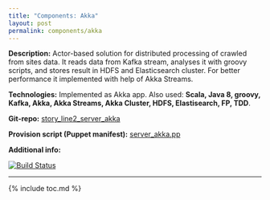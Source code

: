 ```yaml
---
title: "Components: Akka"
layout: post
permalink: components/akka
---
```

**Description:** Actor-based solution for distributed processing of crawled from sites data. It reads data from Kafka stream, analyses it with groovy scripts, and stores result in HDFS and Elasticsearch cluster. For better performance it implemented with help of Akka Streams.

**Technologies:**  Implemented as Akka app. Also used: **Scala, Java 8, groovy, Kafka, Akka, Akka Streams, Akka Cluster, HDFS, Elastisearch, FP, TDD**.

**Git-repo:** [story_line2_server_akka](https://github.com/fedor-malyshkin/story_line2_server_akka)

**Provision script (Puppet manifest):** [server_akka.pp](https://github.com/fedor-malyshkin/story_line2_deployment/blob/master/modules/storyline_components/manifests/server_akka.pp)

**Additional info:**

[![Build Status](http://ci.nlp-project.ru:8080/buildStatus/icon?job=story_line2_server_akka)](http://ci.nlp-project.ru:8080/job/story_line2_server_akka/)

---
{% include toc.md %}
